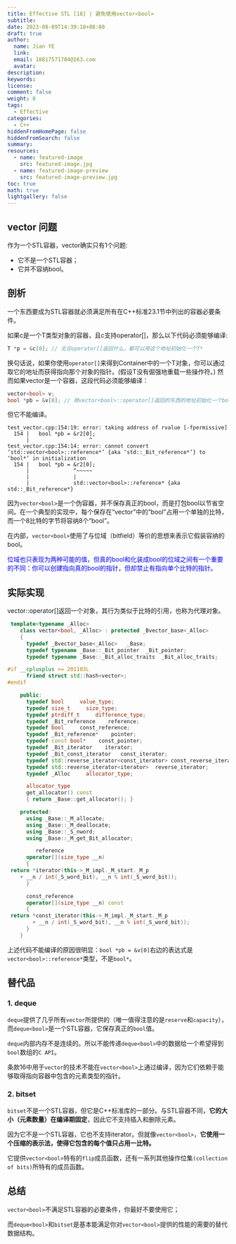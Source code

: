 ```yaml
---
title: Effective STL [18] | 避免使用vector<bool>
subtitle:
date: 2023-08-09T14:39:18+08:00
draft: true
author:
  name: Jian YE
  link:
  email: 18817571704@163.com
  avatar:
description:
keywords:
license:
comment: false
weight: 0
tags:
  - Effective
categories:
  - C++
hiddenFromHomePage: false
hiddenFromSearch: false
summary:
resources:
  - name: featured-image
    src: featured-image.jpg
  - name: featured-image-preview
    src: featured-image-preview.jpg
toc: true
math: true
lightgallery: false
---
```


## vector<bool> 问题

作为一个STL容器，vector<bool>确实只有1个问题:
- 它不是一个STL容器；
- 它并不容纳bool。

## 剖析

一个东西要成为STL容器就必须满足所有在C++标准23.1节中列出的容器必要条件。

如果c是一个T类型对象的容器，且c支持operator[]，那么以下代码必须能够编译:

```c++
T *p = &c[0]; // 无论operator[]返回什么，都可以用这个地址初始化一个T*
```

换句话说，如果你使用`operator[]`来得到Container中的一个T对象，你可以通过取它的地址而获得指向那个对象的指针。(假设T没有倔强地重载一些操作符。) 然而如果vector是一个容器，这段代码必须能够编译：

```c++
vector<bool> v;
bool *pb = &v[0]; // 用vector<bool>::operator[]返回的东西的地址初始化一个bool*
```

但它不能编译。

```shell
test_vector.cpp:154:19: error: taking address of rvalue [-fpermissive]
  154 |   bool *pb = &r2[0];
      |                   ^
test_vector.cpp:154:14: error: cannot convert ‘std::vector<bool>::reference*’ {aka ‘std::_Bit_reference*’} to ‘bool*’ in initialization
  154 |   bool *pb = &r2[0];
      |              ^~~~~~
      |              |
      |              std::vector<bool>::reference* {aka std::_Bit_reference*}
```

因为`vector<bool>`是一个伪容器，并不保存真正的bool，而是打包bool以节省空间。在一个典型的实现中，每个保存在“vector”中的“bool”占用一个单独的比特，而一个8比特的字节将容纳8个“bool”。

在内部，`vector<bool>`使用了与位域（bitfield）等价的思想来表示它假装容纳的bool。

<font color=blue>位域也只表现为两种可能的值，但真的bool和化装成bool的位域之间有一个重要的不同：你可以创建指向真的bool的指针，但却禁止有指向单个比特的指针。</font>

## 实际实现

vector::operator[]返回一个对象，其行为类似于比特的引用，也称为代理对象。

```c++
 template<typename _Alloc>
    class vector<bool, _Alloc> : protected _Bvector_base<_Alloc>
    {
      typedef _Bvector_base<_Alloc>   _Base;
      typedef typename _Base::_Bit_pointer  _Bit_pointer;
      typedef typename _Base::_Bit_alloc_traits  _Bit_alloc_traits;

#if __cplusplus >= 201103L
      friend struct std::hash<vector>;
#endif

    public:
      typedef bool     value_type;
      typedef size_t     size_type;
      typedef ptrdiff_t     difference_type;
      typedef _Bit_reference    reference;
      typedef bool     const_reference;
      typedef _Bit_reference*    pointer;
      typedef const bool*    const_pointer;
      typedef _Bit_iterator    iterator;
      typedef _Bit_const_iterator   const_iterator;
      typedef std::reverse_iterator<const_iterator> const_reverse_iterator;
      typedef std::reverse_iterator<iterator>  reverse_iterator;
      typedef _Alloc     allocator_type;

      allocator_type
      get_allocator() const
      { return _Base::get_allocator(); }

    protected:
      using _Base::_M_allocate;
      using _Base::_M_deallocate;
      using _Base::_S_nword;
      using _Base::_M_get_Bit_allocator;

         reference
      operator[](size_type __n)
      {
 return *iterator(this->_M_impl._M_start._M_p
    + __n / int(_S_word_bit), __n % int(_S_word_bit));
      }

      const_reference
      operator[](size_type __n) const
      {
 return *const_iterator(this->_M_impl._M_start._M_p
        + __n / int(_S_word_bit), __n % int(_S_word_bit));
      }
    }
```

上述代码不能编译的原因很明显：`bool *pb = &v[0]`右边的表达式是`vector<bool>::reference*`类型，不是`bool*`。

## 替代品

### 1. deque<bool>

`deque`提供了几乎所有`vector`所提供的（唯一值得注意的是`reserve`和`capacity`），而`deque<bool>`是一个STL容器，它保存真正的`bool`值。

`deque`内部内存不是连续的。所以不能传递`deque<bool>`中的数据给一个希望得到`bool`数组的`C API`。

条款16中用于`vector`的技术不能在`vector<bool>`上通过编译，因为它们依赖于能够取得指向容器中包含的元素类型的指针。

### 2. bitset

`bitset`不是一个STL容器，但它是C++标准库的一部分。与STL容器不同，**它的大小（元素数量）在编译期固定**，因此它不支持插入和删除元素。

因为它不是一个STL容器，它也不支持iterator。但就像`vector<bool>`，**它使用一个压缩的表示法，使得它包含的每个值只占用一比特。**

它提供`vector<bool>`特有的`flip`成员函数，还有一系列其他操作位集`(collection of bits)`所特有的成员函数。

## 总结

`vector<bool>`不满足STL容器的必要条件，你最好不要使用它；

而`deque<bool>`和`bitset`是基本能满足你对`vector<bool>`提供的性能的需要的替代数据结构。